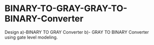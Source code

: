 # BINARY-TO-GRAY-GRAY-TO-BINARY-Converter
Design  a)-BINARY TO GRAY Converter b)- GRAY TO BINARY Converter   using gate level modeling.
